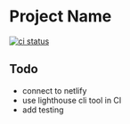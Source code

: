 # Project Name

[![ci status](https://github.com/alexandre-lelain/project-name/workflows/CI/badge.svg)](https://github.com/alexandre-lelain/project-name/actions?query=workflow%3ACI)

## Todo

- connect to netlify
- use lighthouse cli tool in CI
- add testing
